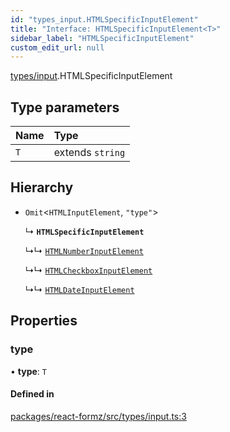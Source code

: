 ```yaml
---
id: "types_input.HTMLSpecificInputElement"
title: "Interface: HTMLSpecificInputElement<T>"
sidebar_label: "HTMLSpecificInputElement"
custom_edit_url: null
---
```


[types/input](../modules/types_input.md).HTMLSpecificInputElement

## Type parameters

| Name | Type |
| :------ | :------ |
| `T` | extends `string` |

## Hierarchy

- `Omit`<`HTMLInputElement`, ``"type"``\>

  ↳ **`HTMLSpecificInputElement`**

  ↳↳ [`HTMLNumberInputElement`](types_input.HTMLNumberInputElement.md)

  ↳↳ [`HTMLCheckboxInputElement`](types_input.HTMLCheckboxInputElement.md)

  ↳↳ [`HTMLDateInputElement`](types_input.HTMLDateInputElement.md)

## Properties

### type

• **type**: `T`

#### Defined in

[packages/react-formz/src/types/input.ts:3](https://github.com/ZerryStack/react-formz/blob/1ba1704/packages/react-formz/src/types/input.ts#L3)
